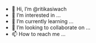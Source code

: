 - 👋 Hi, I’m @ritikasiwach
- 👀 I’m interested in ...
- 🌱 I’m currently learning ...
- 💞️ I’m looking to collaborate on ...
- 📫 How to reach me ...

<!---
ritikasiwach/ritikasiwach is a ✨ special ✨ repository because its `README.md` (this file) appears on your GitHub profile.
You can click the Preview link to take a look at your changes.
--->
